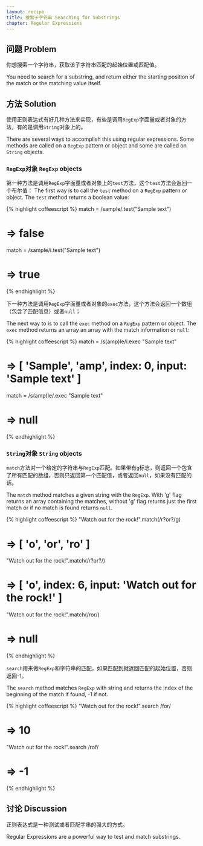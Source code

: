```yaml
---
layout: recipe
title: 搜索子字符串 Searching for Substrings
chapter: Regular Expressions
---
```

## 问题 Problem

你想搜索一个字符串，获取该子字符串匹配的起始位置或匹配值。

You need to search for a substring, and return either the starting position of the match or the matching value itself.

## 方法 Solution

使用正则表达式有好几种方法来实现，有些是调用`RegExp`字面量或者对象的方法，有的是调用`String`对象上的。

There are several ways to accomplish this using regular expressions. Some methods are called on a `RegExp` pattern or object and some are called on `String` objects.

### `RegExp`对象 `RegExp` objects

第一种方法是调用`RegExp`字面量或者对象上的`test`方法，这个`test`方法会返回一个布尔值：
The first way is to call the `test` method on a `RegExp` pattern or object. The `test` method returns a boolean value:

{% highlight coffeescript %}
match = /sample/.test("Sample text")
# => false

match = /sample/i.test("Sample text")
# => true
{% endhighlight %}

下一种方法是调用`RegExp`字面量或者对象的`exec`方法，这个方法会返回一个数组（包含了匹配信息）或者`null`；

The next way to is to call the `exec` method on a `RegExp` pattern or object. The `exec` method returns an array an array with the match information or `null`:

{% highlight coffeescript %}
match = /s(amp)le/i.exec "Sample text"
# => [ 'Sample', 'amp', index: 0, input: 'Sample text' ]

match = /s(amp)le/.exec "Sample text"
# => null
{% endhighlight %}

### `String`对象 `String` objects

`match`方法对一个给定的字符串与`RegExp`匹配。如果带有`g`标志，则返回一个包含了所有匹配的数组，否则只返回第一个匹配值，或者返回`null`，如果没有匹配的话。

The `match` method matches a given string with the `RegExp`. With 'g' flag returns an array containing the matches, without 'g' flag returns just the first match or if no match is found returns `null`.

{% highlight coffeescript %}
"Watch out for the rock!".match(/r?or?/g)
# => [ 'o', 'or', 'ro' ]

"Watch out for the rock!".match(/r?or?/)
# => [ 'o', index: 6, input: 'Watch out for the rock!' ]

"Watch out for the rock!".match(/ror/)
# => null
{% endhighlight %}

`search`用来做`RegExp`和字符串的匹配，如果匹配到就返回匹配的起始位置，否则返回-1。

The `search` method matches `RegExp` with string and returns the index of the beginning of the match if found, -1 if not.

{% highlight coffeescript %}
"Watch out for the rock!".search /for/
# => 10

"Watch out for the rock!".search /rof/
# => -1
{% endhighlight %}

## 讨论 Discussion

正则表达式是一种测试或者匹配字串的强大的方式。

Regular Expressions are a powerful way to test and match substrings.
